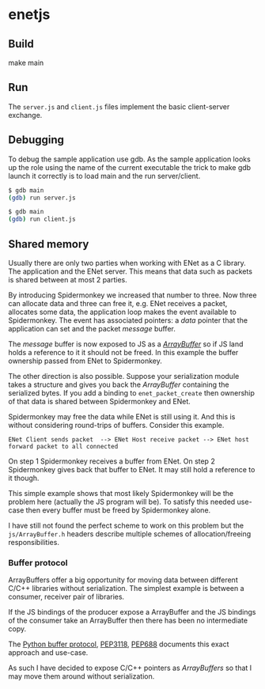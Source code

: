 enetjs
======

## Build

make main

## Run

The `server.js` and `client.js` files implement the basic client-server exchange.

## Debugging

To debug the sample application use gdb. As the sample application looks up the role using
the name of the current executable the trick to make gdb launch it correctly is to load main
and the run server/client.

```bash
$ gdb main
(gdb) run server.js
```

```bash
$ gdb main
(gdb) run client.js
```

## Shared memory

Usually there are only two parties when working with ENet as a C library. The application
and the ENet server. This means that data such as packets is shared between at most 2 parties.

By introducing Spidermonkey we increased that number to three. Now three can allocate data
and three can free it, e.g. ENet receives a packet, allocates some data, the application loop
makes the event available to Spidermonkey. The event has associated pointers:  a _data_ pointer
that the application can set and the packet _message_ buffer.

The _message_ buffer is now exposed to JS as a [_ArrayBuffer_][ArrayBufferMDN] so if JS 
land holds a reference to it it should not be freed. In this example the buffer ownership
passed from ENet to Spidermonkey.

[ArrayBufferMDN]: https://developer.mozilla.org/en-US/docs/Web/JavaScript/Reference/Global_Objects/ArrayBuffer

The other direction is also possible. Suppose your serialization module takes a structure and
gives you back the _ArrayBuffer_ containing the serialized bytes. If you add a binding
to `enet_packet_create` then ownership of that data is shared between Spidermonkey and ENet.

Spidermonkey may free the data while ENet is still using it. And this is without considering
round-trips of buffers. Consider this example.

```
ENet Client sends packet  --> ENet Host receive packet --> ENet host forward packet to all connected
```

On step 1 Spidermonkey receives a buffer from ENet. On step 2 Spidermonkey gives back that buffer
to ENet. It may still hold a reference to it though.

This simple example shows that most likely Spidermonkey will be the problem here (actually the JS program will be).
To satisfy this needed use-case then every buffer must be freed by Spidermonkey alone.

I have still not found the perfect scheme to work on this problem but the `js/ArrayBuffer.h` headers
describe multiple schemes of allocation/freeing responsibilities.

### Buffer protocol

ArrayBuffers offer a big opportunity for moving data between different C/C++ libraries
without serialization. The simplest example is between a consumer, receiver pair of libraries.

If the JS bindings of the producer expose a ArrayBuffer and the JS bindings of the consumer
take an ArrayBuffer then there has been no intermediate copy.

The [Python buffer protocol](https://docs.python.org/3/c-api/buffer.html), [PEP3118](https://peps.python.org/pep-3118/), [PEP688](https://peps.python.org/pep-0688/)
documents this exact approach and use-case.

As such I have decided to expose C/C++ pointers as _ArrayBuffers_ so that I may move them around
without serialization.
